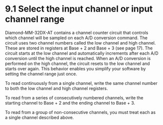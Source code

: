 # 9.1 Select the input channel or input channel range

Diamond-MM-32DX-AT contains a channel counter circuit that controls which channel will be sampled on each A/D conversion command. The circuit uses two channel numbers called the low channel and high channel. These are stored in registers at Base + 2 and Base + 3 \(see page 17\). The circuit starts at the low channel and automatically increments after each A/D conversion until the high channel is reached. When an A/D conversion is performed on the high channel, the circuit resets to the low channel and starts over again. This behavior enables you simplify your software by setting the channel range just once. 

To read continuously from a single channel, write the same channel number to both the low channel and high channel registers. 

To read from a series of consecutively numbered channels, write the starting channel to Base + 2 and the ending channel to Base + 3. 

To read from a group of non-consecutive channels, you must treat each as a single channel described above.

